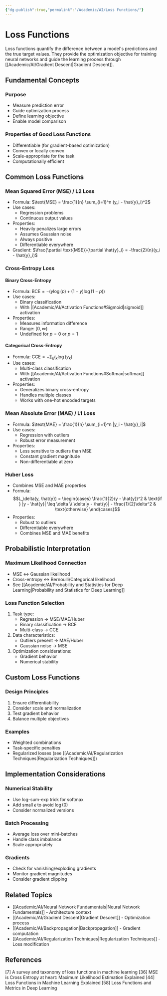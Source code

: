 ```yaml
---
{"dg-publish":true,"permalink":"/Academic/AI/Loss Functions/"}
---
```



# Loss Functions

Loss functions quantify the difference between a model's predictions and the true target values. They provide the optimization objective for training neural networks and guide the learning process through [[Academic/AI/Gradient Descent\|Gradient Descent]].

## Fundamental Concepts

### Purpose
- Measure prediction error
- Guide optimization process
- Define learning objective
- Enable model comparison

### Properties of Good Loss Functions
- Differentiable (for gradient-based optimization)
- Convex or locally convex
- Scale-appropriate for the task
- Computationally efficient

## Common Loss Functions

### Mean Squared Error (MSE) / L2 Loss
- Formula: $\text{MSE} = \frac{1}{n} \sum_{i=1}^n (y_i - \hat{y}_i)^2$
- Use cases:
  - Regression problems
  - Continuous output values
- Properties:
  - Heavily penalizes large errors
  - Assumes Gaussian noise
  - Always positive
  - Differentiable everywhere
- Gradient: $\frac{\partial \text{MSE}}{\partial \hat{y}_i} = -\frac{2}{n}(y_i - \hat{y}_i)$

### Cross-Entropy Loss
#### Binary Cross-Entropy
- Formula: $\text{BCE} = -(y \log(p) + (1-y)\log(1-p))$
- Use cases:
  - Binary classification
  - With [[Academic/AI/Activation Functions#Sigmoid\|sigmoid]] activation
- Properties:
  - Measures information difference
  - Range: $[0, \infty)$
  - Undefined for $p = 0$ or $p = 1$

#### Categorical Cross-Entropy
- Formula: $\text{CCE} = -\sum_{k} t_k \log(y_k)$
- Use cases:
  - Multi-class classification
  - With [[Academic/AI/Activation Functions#Softmax\|softmax]] activation
- Properties:
  - Generalizes binary cross-entropy
  - Handles multiple classes
  - Works with one-hot encoded targets

### Mean Absolute Error (MAE) / L1 Loss
- Formula: $\text{MAE} = \frac{1}{n} \sum_{i=1}^n |y_i - \hat{y}_i|$
- Use cases:
  - Regression with outliers
  - Robust error measurement
- Properties:
  - Less sensitive to outliers than MSE
  - Constant gradient magnitude
  - Non-differentiable at zero

### Huber Loss
- Combines MSE and MAE properties
- Formula: $$L_\delta(y, \hat{y}) = \begin{cases} 
\frac{1}{2}(y - \hat{y})^2 & \text{if } |y - \hat{y}| \leq \delta \\
\delta|y - \hat{y}| - \frac{1}{2}\delta^2 & \text{otherwise}
\end{cases}$$
- Properties:
  - Robust to outliers
  - Differentiable everywhere
  - Combines MSE and MAE benefits

## Probabilistic Interpretation

### Maximum Likelihood Connection
- MSE $\leftrightarrow$ Gaussian likelihood
- Cross-entropy $\leftrightarrow$ Bernoulli/Categorical likelihood
- See [[Academic/AI/Probability and Statistics for Deep Learning\|Probability and Statistics for Deep Learning]]

### Loss Function Selection
1. Task type:
   - Regression → MSE/MAE/Huber
   - Binary classification → BCE
   - Multi-class → CCE
2. Data characteristics:
   - Outliers present → MAE/Huber
   - Gaussian noise → MSE
3. Optimization considerations:
   - Gradient behavior
   - Numerical stability

## Custom Loss Functions

### Design Principles
1. Ensure differentiability
2. Consider scale and normalization
3. Test gradient behavior
4. Balance multiple objectives

### Examples
- Weighted combinations
- Task-specific penalties
- Regularized losses (see [[Academic/AI/Regularization Techniques\|Regularization Techniques]])

## Implementation Considerations

### Numerical Stability
- Use log-sum-exp trick for softmax
- Add small $\epsilon$ to avoid $\log(0)$
- Consider normalized versions

### Batch Processing
- Average loss over mini-batches
- Handle class imbalance
- Scale appropriately

### Gradients
- Check for vanishing/exploding gradients
- Monitor gradient magnitudes
- Consider gradient clipping

## Related Topics
- [[Academic/AI/Neural Network Fundamentals\|Neural Network Fundamentals]] - Architecture context
- [[Academic/AI/Gradient Descent\|Gradient Descent]] - Optimization process
- [[Academic/AI/Backpropagation\|Backpropagation]] - Gradient computation
- [[Academic/AI/Regularization Techniques\|Regularization Techniques]] - Loss modification

## References
[7] A survey and taxonomy of loss functions in machine learning
[36] MSE is Cross Entropy at heart: Maximum Likelihood Estimation Explained
[44] Loss Functions in Machine Learning Explained
[58] Loss Functions and Metrics in Deep Learning 